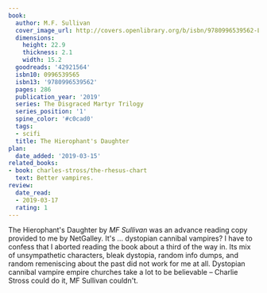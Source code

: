 ```yaml
---
book:
  author: M.F. Sullivan
  cover_image_url: http://covers.openlibrary.org/b/isbn/9780996539562-L.jpg
  dimensions:
    height: 22.9
    thickness: 2.1
    width: 15.2
  goodreads: '42921564'
  isbn10: 0996539565
  isbn13: '9780996539562'
  pages: 286
  publication_year: '2019'
  series: The Disgraced Martyr Trilogy
  series_position: '1'
  spine_color: '#c0cad0'
  tags:
  - scifi
  title: The Hierophant's Daughter
plan:
  date_added: '2019-03-15'
related_books:
- book: charles-stross/the-rhesus-chart
  text: Better vampires.
review:
  date_read:
  - 2019-03-17
  rating: 1
---
```


The Hierophant's Daughter by *MF Sullivan* was an advance reading copy provided to me by NetGalley. It's … dystopian
cannibal vampires? I have to confess that I aborted reading the book about a third of the way in. Its mix of
unsympathetic characters, bleak dystopia, random info dumps, and random remeniscing about the past did not work for me
at all. Dystopian cannibal vampire empire churches take a lot to be believable – Charlie Stross could do it, MF Sullivan
couldn't.
